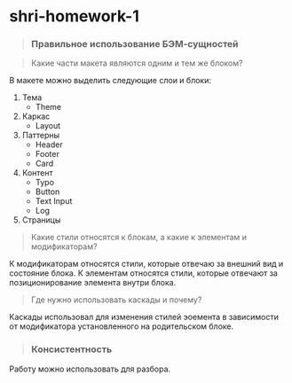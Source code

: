 # shri-homework-1

> ###  Правильное использование БЭМ-сущностей

> Какие части макета являются одним и тем же блоком?

В макете можно выделить следующие слои и блоки:

1. Тема
   - Theme
2. Каркас
   - Layout
3. Паттерны
   - Header
   - Footer
   - Card
4. Контент
   - Typo
   - Button
   - Text Input
   - Log
5. Страницы

> Какие стили относятся к блокам, а какие к элементам и модификаторам?

К модификаторам относятся стили, которые отвечаю за внешний вид и состояние блока.
К элементам относятся стили, которые отвечают за позиционирование элемента внутри блока.

> Где нужно использовать каскады и почему?

Каскады использовал для изменения стилей эоемента в зависимости от модификатора установленного на родительском блоке.

>### Консистентность


Работу можно использовать для разбора.
